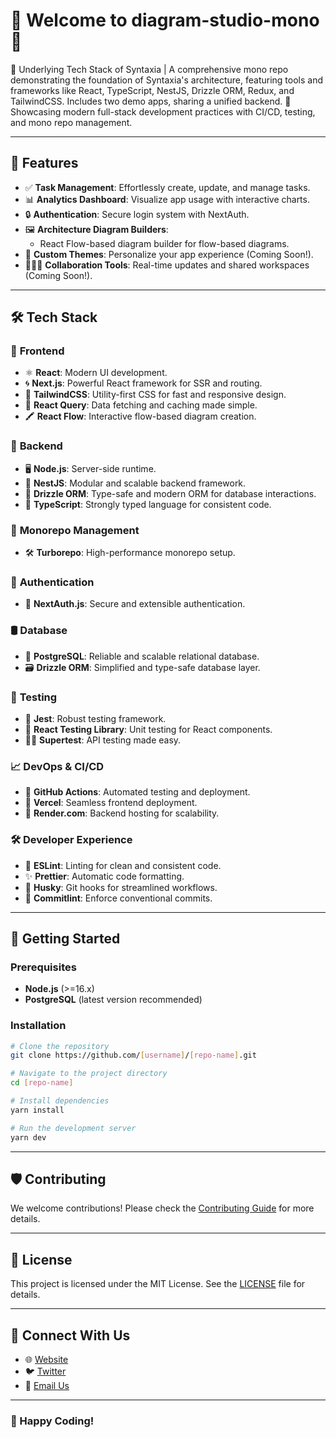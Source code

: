 # 🎉 **Welcome to diagram-studio-mono** 🎉

🔧 Underlying Tech Stack of Syntaxia | A comprehensive mono repo demonstrating the foundation of Syntaxia's architecture, featuring tools and frameworks like React, TypeScript, NestJS, Drizzle ORM, Redux, and TailwindCSS. Includes two demo apps, sharing a unified backend. 🚀 Showcasing modern full-stack development practices with CI/CD, testing, and mono repo management.

---

## 🌟 **Features**

- ✅ **Task Management**: Effortlessly create, update, and manage tasks.
- 📊 **Analytics Dashboard**: Visualize app usage with interactive charts.
- 🔒 **Authentication**: Secure login system with NextAuth.
- 🖼️ **Architecture Diagram Builders**:
  - React Flow-based diagram builder for flow-based diagrams.
- 🌈 **Custom Themes**: Personalize your app experience (Coming Soon!).
- 🧑‍🤝‍🧑 **Collaboration Tools**: Real-time updates and shared workspaces (Coming Soon!).

---

## 🛠️ **Tech Stack**

### 🎨 **Frontend**
- ⚛️ **React**: Modern UI development.
- 🌀 **Next.js**: Powerful React framework for SSR and routing.
- 🌟 **TailwindCSS**: Utility-first CSS for fast and responsive design.
- 🔗 **React Query**: Data fetching and caching made simple.
- 🖍️ **React Flow**: Interactive flow-based diagram creation.

### 🔧 **Backend**
- 🖥️ **Node.js**: Server-side runtime.
- 🍹 **NestJS**: Modular and scalable backend framework.
- 💾 **Drizzle ORM**: Type-safe and modern ORM for database interactions.
- 📜 **TypeScript**: Strongly typed language for consistent code.

### 📂 **Monorepo Management**
- 🛠️ **Turborepo**: High-performance monorepo setup.

### 🔐 **Authentication**
- 🔑 **NextAuth.js**: Secure and extensible authentication.

### 🛢️ **Database**
- 🐘 **PostgreSQL**: Reliable and scalable relational database.
- 🗃️ **Drizzle ORM**: Simplified and type-safe database layer.

### 🧪 **Testing**
- 🧪 **Jest**: Robust testing framework.
- 🧩 **React Testing Library**: Unit testing for React components.
- 🕵️‍♂️ **Supertest**: API testing made easy.

### 📈 **DevOps & CI/CD**
- 🤖 **GitHub Actions**: Automated testing and deployment.
- 🚀 **Vercel**: Seamless frontend deployment.
- 📡 **Render.com**: Backend hosting for scalability.

### 🛠️ **Developer Experience**
- 💅 **ESLint**: Linting for clean and consistent code.
- ✨ **Prettier**: Automatic code formatting.
- 🐾 **Husky**: Git hooks for streamlined workflows.
- 🚦 **Commitlint**: Enforce conventional commits.

---

## 🚀 **Getting Started**

### Prerequisites

- **Node.js** (>=16.x)
- **PostgreSQL** (latest version recommended)

### Installation

```bash
# Clone the repository
git clone https://github.com/[username]/[repo-name].git

# Navigate to the project directory
cd [repo-name]

# Install dependencies
yarn install

# Run the development server
yarn dev
```

---

## 🛡️ **Contributing**

We welcome contributions! Please check the [Contributing Guide](CONTRIBUTING.md) for more details.

---

## 📜 **License**

This project is licensed under the MIT License. See the [LICENSE](LICENSE) file for details.

---

## 🤝 **Connect With Us**

- 🌐 [Website](https://yourappwebsite.com)
- 🐦 [Twitter](https://twitter.com/yourapp)
- 📧 [Email Us](mailto:contact@yourapp.com)

---

### **🚀 Happy Coding!**

